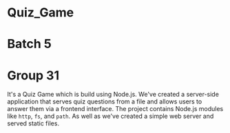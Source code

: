 # Quiz_Game
# Batch 5
# Group 31
It's a Quiz Game which is build using Node.js. We've created a server-side application that serves quiz questions from a file and allows users to answer them via a frontend interface. The project contains Node.js modules like `http`, `fs`, and `path`. As well as we've created a simple web server and served static files.
